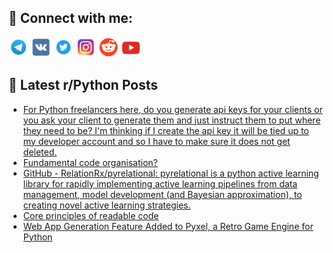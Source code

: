 ## 🔎 Connect with me:
[<img src="https://github.com/bullbesh/bullbesh/blob/main/images/Telegram.png" width="32" height="32" />](https://t.me/bullbesh)
[<img src="https://github.com/bullbesh/bullbesh/blob/main/images/VK.png" width="32" height="32" />](https://vk.com/bullbesh)
[<img src="https://github.com/bullbesh/bullbesh/blob/main/images/Twitter.png" width="32" height="32" />](https://twitter.com/bullbesh1)
[<img src="https://github.com/bullbesh/bullbesh/blob/main/images/Instagram.png" width="32" height="32" />](https://www.instagram.com/bullbesh)
[<img src="https://github.com/bullbesh/bullbesh/blob/main/images/Reddit.png" width="32" height="32" />](https://www.reddit.com/user/bullbesh)
[<img src="https://github.com/bullbesh/bullbesh/blob/main/images/YouTube.png" width="32" height="32" />](https://www.youtube.com/channel/UCtfjRs6uzgq5mfm8S06WTcg)

## 📕 Latest r/Python Posts
<!-- BLOG-POST-LIST:START -->
- [For Python freelancers here, do you generate api keys for your clients or you ask your client to generate them and just instruct them to put where they need to be? I&#39;m thinking if I create the api key it will be tied up to my developer account and so I have to make sure it does not get deleted.](https://www.reddit.com/r/Python/comments/11ampqm/for_python_freelancers_here_do_you_generate_api/)
- [Fundamental code organisation?](https://www.reddit.com/r/Python/comments/11am6ig/fundamental_code_organisation/)
- [GitHub - RelationRx/pyrelational: pyrelational is a python active learning library for rapidly implementing active learning pipelines from data management, model development &lpar;and Bayesian approximation&rpar;, to creating novel active learning strategies.](https://www.reddit.com/r/Python/comments/11am3ys/github_relationrxpyrelational_pyrelational_is_a/)
- [Core principles of readable code](https://www.reddit.com/r/Python/comments/11alop5/core_principles_of_readable_code/)
- [Web App Generation Feature Added to Pyxel, a Retro Game Engine for Python](https://www.reddit.com/r/Python/comments/11ajwv3/web_app_generation_feature_added_to_pyxel_a_retro/)
<!-- BLOG-POST-LIST:END -->
